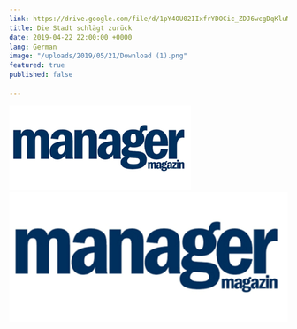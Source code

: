 ```yaml
---
link: https://drive.google.com/file/d/1pY4OU02IIxfrYDOCic_ZDJ6wcgDqKluN/view?usp=sharing
title: Die Stadt schlägt zurück
date: 2019-04-22 22:00:00 +0000
lang: German
image: "/uploads/2019/05/21/Download (1).png"
featured: true
published: false

---
```

<img src="/uploads/2019/05/21/Manager_Magazin.png"><img src="/uploads/2019/05/21/Logo_mm_bearbeitet.gif">